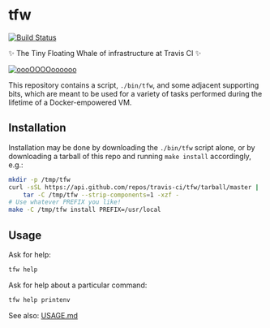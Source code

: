 # tfw

[![Build Status](https://travis-ci.org/travis-ci/tfw.svg?branch=master)](https://travis-ci.org/travis-ci/tfw)

:sparkles: The Tiny Floating Whale of infrastructure at Travis CI :sparkles:

[![oooOOOOoooooo](https://vignette.wikia.nocookie.net/steven-universe/images/7/7b/TFW.png/revision/latest)](http://steven-universe.wikia.com/wiki/Tiny_Floating_Whale)

This repository contains a script, `./bin/tfw`, and some adjacent supporting
bits, which are meant to be used for a variety of tasks performed during the
lifetime of a Docker-empowered VM.

## Installation

Installation may be done by downloading the `./bin/tfw` script alone, or by
downloading a tarball of this repo and running `make install` accordingly, e.g.:

``` bash
mkdir -p /tmp/tfw
curl -sSL https://api.github.com/repos/travis-ci/tfw/tarball/master |
    tar -C /tmp/tfw --strip-components=1 -xzf -
# Use whatever PREFIX you like!
make -C /tmp/tfw install PREFIX=/usr/local
```

## Usage

Ask for help:

``` bash
tfw help
```

Ask for help about a particular command:

``` bash
tfw help printenv
```

See also: [USAGE.md](USAGE.md)
